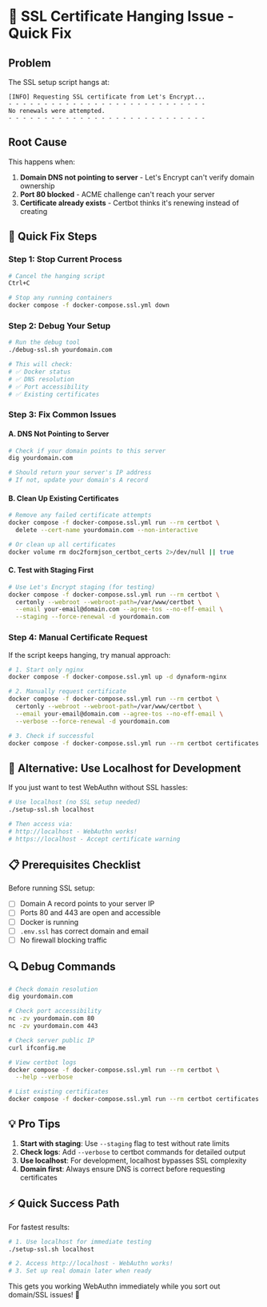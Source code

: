 # 🔧 SSL Certificate Hanging Issue - Quick Fix

## Problem
The SSL setup script hangs at:
```
[INFO] Requesting SSL certificate from Let's Encrypt...
- - - - - - - - - - - - - - - - - - - - - - - - - - - -
No renewals were attempted.
- - - - - - - - - - - - - - - - - - - - - - - - - - - -
```

## Root Cause
This happens when:
1. **Domain DNS not pointing to server** - Let's Encrypt can't verify domain ownership
2. **Port 80 blocked** - ACME challenge can't reach your server  
3. **Certificate already exists** - Certbot thinks it's renewing instead of creating

## 🚀 Quick Fix Steps

### Step 1: Stop Current Process
```bash
# Cancel the hanging script
Ctrl+C

# Stop any running containers
docker compose -f docker-compose.ssl.yml down
```

### Step 2: Debug Your Setup
```bash
# Run the debug tool
./debug-ssl.sh yourdomain.com

# This will check:
# ✅ Docker status
# ✅ DNS resolution  
# ✅ Port accessibility
# ✅ Existing certificates
```

### Step 3: Fix Common Issues

#### A. DNS Not Pointing to Server
```bash
# Check if your domain points to this server
dig yourdomain.com

# Should return your server's IP address
# If not, update your domain's A record
```

#### B. Clean Up Existing Certificates
```bash
# Remove any failed certificate attempts
docker compose -f docker-compose.ssl.yml run --rm certbot \
  delete --cert-name yourdomain.com --non-interactive

# Or clean up all certificates
docker volume rm doc2formjson_certbot_certs 2>/dev/null || true
```

#### C. Test with Staging First
```bash
# Use Let's Encrypt staging (for testing)
docker compose -f docker-compose.ssl.yml run --rm certbot \
  certonly --webroot --webroot-path=/var/www/certbot \
  --email your-email@domain.com --agree-tos --no-eff-email \
  --staging --force-renewal -d yourdomain.com
```

### Step 4: Manual Certificate Request
If the script keeps hanging, try manual approach:

```bash
# 1. Start only nginx
docker compose -f docker-compose.ssl.yml up -d dynaform-nginx

# 2. Manually request certificate
docker compose -f docker-compose.ssl.yml run --rm certbot \
  certonly --webroot --webroot-path=/var/www/certbot \
  --email your-email@domain.com --agree-tos --no-eff-email \
  --verbose --force-renewal -d yourdomain.com

# 3. Check if successful
docker compose -f docker-compose.ssl.yml run --rm certbot certificates
```

## 🎯 Alternative: Use Localhost for Development

If you just want to test WebAuthn without SSL hassles:

```bash
# Use localhost (no SSL setup needed)
./setup-ssl.sh localhost

# Then access via:
# http://localhost - WebAuthn works!
# https://localhost - Accept certificate warning
```

## 📋 Prerequisites Checklist

Before running SSL setup:
- [ ] Domain A record points to your server IP
- [ ] Ports 80 and 443 are open and accessible
- [ ] Docker is running
- [ ] `.env.ssl` has correct domain and email
- [ ] No firewall blocking traffic

## 🔍 Debug Commands

```bash
# Check domain resolution
dig yourdomain.com

# Check port accessibility  
nc -zv yourdomain.com 80
nc -zv yourdomain.com 443

# Check server public IP
curl ifconfig.me

# View certbot logs
docker compose -f docker-compose.ssl.yml run --rm certbot \
  --help --verbose

# List existing certificates
docker compose -f docker-compose.ssl.yml run --rm certbot certificates
```

## 💡 Pro Tips

1. **Start with staging**: Use `--staging` flag to test without rate limits
2. **Check logs**: Add `--verbose` to certbot commands for detailed output  
3. **Use localhost**: For development, localhost bypasses SSL complexity
4. **Domain first**: Always ensure DNS is correct before requesting certificates

## ⚡ Quick Success Path

For fastest results:
```bash
# 1. Use localhost for immediate testing
./setup-ssl.sh localhost

# 2. Access http://localhost - WebAuthn works!
# 3. Set up real domain later when ready
```

This gets you working WebAuthn immediately while you sort out domain/SSL issues! 🚀
